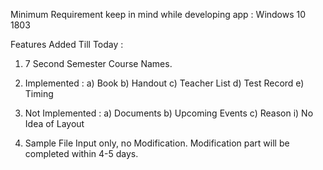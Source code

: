 Minimum Requirement keep in mind while developing app :     Windows 10 1803

Features Added Till Today :
1.  7 Second Semester Course Names.
2.  Implemented :
      a)  Book
      b)  Handout
      c)  Teacher List
      d)  Test Record
      e)  Timing
      
      
3.  Not Implemented :
      a)  Documents
      b)  Upcoming Events
      c)  Reason
          i)  No Idea of Layout
      
5.  Sample File Input only, no Modification. Modification part will be completed within 4-5 days.
